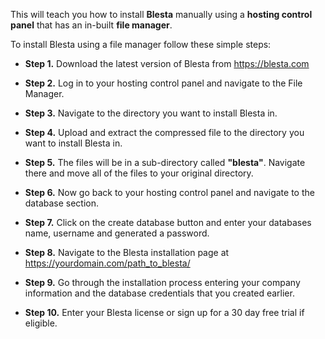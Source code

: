 This will teach you how to install **Blesta** manually using a **hosting control panel** that has an in-built **file manager**.

To install Blesta using a file manager follow these simple steps:

* **Step 1.** Download the latest version of Blesta from https://blesta.com

* **Step 2.** Log in to your hosting control panel and navigate to the File Manager.

* **Step 3.** Navigate to the directory you want to install Blesta in.

* **Step 4.** Upload and extract the compressed file to the directory you want to install Blesta in.

* **Step 5.** The files will be in a sub-directory called **"blesta"**. Navigate there and move all of the files to your original directory.

* **Step 6.** Now go back to your hosting control panel and navigate to the database section.

* **Step 7.** Click on the create database button and enter your databases name, username and generated a password.

* **Step 8.** Navigate to the Blesta installation page at https://yourdomain.com/path_to_blesta/

* **Step 9.** Go through the installation process entering your company information and the database credentials that you created earlier.

* **Step 10.** Enter your Blesta license or sign up for a 30 day free trial if eligible.
